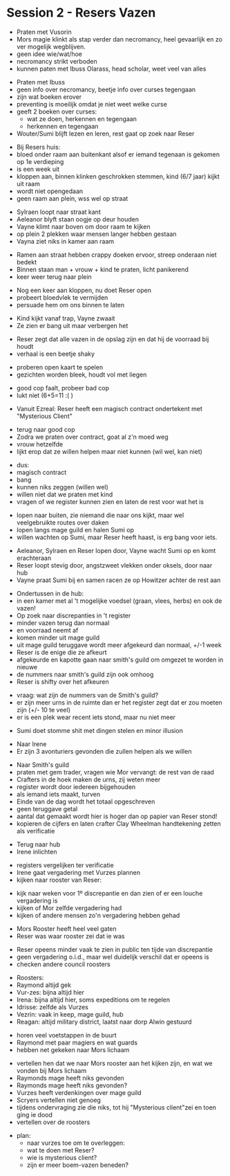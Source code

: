 # Session 2 - Resers Vazen

- Praten met Vusorin
- Mors magie klinkt als stap verder dan necromancy, heel gevaarlijk en zo ver mogelijk wegblijven.
- geen idee wie/wat/hoe
- necromancy strikt verboden
- kunnen paten met Ibuss Olarass, head scholar, weet veel van alles

+ Praten met Ibuss
+ geen info over necromancy, beetje info over curses tegengaan
+ zijn wat boeken erover
+ preventing is moeilijk omdat je niet weet welke curse
+ geeft 2 boeken over curses:
    - wat ze doen, herkennen en tegengaan
    - herkennen en tegengaan
+ Wouter/Sumi blijft lezen en leren, rest gaat op zoek naar Reser

- Bij Resers huis:
- bloed onder raam aan buitenkant alsof er iemand tegenaan is gekomen op 1e verdieping
- is een week uit
- kloppen aan, binnen klinken geschrokken stemmen, kind (6/7 jaar) kijkt uit raam
- wordt niet opengedaan
- geen raam aan plein, wss wel op straat

+ Sylraen loopt naar straat kant
+ Aeleanor blyft staan oogje op deur houden
+ Vayne klimt naar boven om door raam te kijken
+ op plein 2 plekken waar mensen langer hebben gestaan
+ Vayna ziet niks in kamer aan raam

- Ramen aan straat hebben crappy doeken ervoor, streep onderaan niet bedekt
- Binnen staan man + vrouw + kind te praten, licht panikerend
- keer weer terug naar plein

+ Nog een keer aan kloppen, nu doet Reser open
+ probeert bloedvlek te vermijden
+ persuade hem om ons binnen te laten

- Kind kijkt vanaf trap, Vayne zwaait
- Ze zien er bang uit maar verbergen het

+ Reser zegt dat alle vazen in de opslag zijn en dat hij de voorraad bij houdt
+ verhaal is een beetje shaky

- proberen open kaart te spelen
- gezichten worden bleek, houdt vol met liegen

+ good cop faalt, probeer bad cop
+ lukt niet (6+5=11 :( )

- Vanuit Ezreal: Reser heeft een magisch contract ondertekent met "Mysterious Client"

+ terug naar good cop
+ Zodra we praten over contract, goat al z'n moed weg
+ vrouw hetzelfde
+ lijkt erop dat ze willen helpen maar niet kunnen (wil wel, kan niet)

- dus:
- magisch contract
- bang
- kunnen niks zeggen (willen wel)
- willen niet dat we praten met kind
- vragen of we register kunnen zien en laten de rest voor wat het is

+ lopen naar buiten, zie niemand die naar ons kijkt, maar wel veelgebruikte routes over daken
+ lopen langs mage guild en halen Sumi op
+ willen wachten op Sumi, maar Reser heeft haast, is erg bang voor iets.

- Aeleanor, Sylraen en Reser lopen door, Vayne wacht Sumi op en komt erachteraan
- Reser loopt stevig door, angstzweet vlekken onder oksels, door naar hub
- Vayne praat Sumi bij en samen racen ze op Howitzer achter de rest aan

+ Ondertussen in de hub:
+ in een kamer met al 't mogelijke voedsel (graan, vlees, herbs) en ook de vazen!
+ Op zoek naar discrepanties in 't register
+ minder vazen terug dan normaal
+ en voorraad neemt af
+ komen minder uit mage guild
+ uit mage guild teruggave wordt meer afgekeurd dan normaal, +/-1 week
+ Reser is de enige die ze afkeurt
+ afgekeurde en kapotte gaan naar smith's guild om omgezet te worden in nieuwe
+ de nummers naar smith's guild zijn ook omhoog
+ Reser is shifty over het afkeuren

- vraag: wat zijn de nummers van de Smith's guild?
- er zijn meer urns in de ruimte dan er het register zegt dat er zou moeten zijn (+/- 10 te veel)
- er is een plek wear recent iets stond, maar nu niet meer

+ Sumi doet stomme shit met dingen stelen en minor illusion

- Naar Irene
- Er zijn 3 avonturiers gevonden die zullen helpen als we willen

+ Naar Smith's guild
+ praten met gem trader, vragen wie Mor vervangt: de rest van de raad
+ Crafters in de hoek maken de urns, zij weten meer
+ register wordt door iedereen bijgehouden
+ als iemand iets maakt, turven
+ Einde van de dag wordt het totaal opgeschreven
+ geen teruggave getal
+ aantal dat gemaakt wordt hier is hoger dan op papier van Reser stond!
+ kopieren de cijfers en laten crafter Clay Wheelman handtekening zetten als verificatie

- Terug naar hub
- Irene inlichten

+ registers vergelijken ter verificatie
+ Irene gaat vergadering met Vurzes plannen
+ kijken naar rooster van Reser:

- kijk naar weken voor 1º discrepantie en dan zien of er een louche vergadering is
- kijken of Mor zelfde vergadering had
- kijken of andere mensen zo'n vergadering hebben gehad

+ Mors Rooster heeft heel veel gaten
+ Reser was waar rooster zei dat ie was

- Reser opeens minder vaak te zien in public ten tijde van discrepantie
- geen vergadering o.i.d., maar wel duidelijk verschil dat er opeens is
- checken andere council roosters

+ Roosters:
+ Raymond altijd gek
+ Vur-zes: bijna altijd hier
+ Irena: bijna altijd hier, soms expeditions om te regelen
+ Idrisse: zelfde als Vurzes
+ Vezrin: vaak in keep, mage guild, hub
+ Reagan: altijd military district, laatst naar dorp Alwin gestuurd

- horen veel voetstappen in de buurt
- Raymond met paar magiers en wat guards
- hebben net gekeken naar Mors lichaam

+ vertellen hen dat we naar Mors rooster aan het kijken zijn, en wat we vonden bij Mors lichaam
+ Raymonds mage heeft niks gevonden
+ Raymonds mage heeft niks gevonden?
+ Vurzes heeft verdenkingen over mage guild
+ Scryers vertellen niet genoeg
+ tijdens ondervraging zie die niks, tot hij "Mysterious client"zei en toen ging ie dood
+ vertellen over de roosters

- plan:
    - naar vurzes toe om te overleggen:
    - wat te doen met Reser?
    - wie is mysterious client?
    - zijn er meer boem-vazen beneden?
